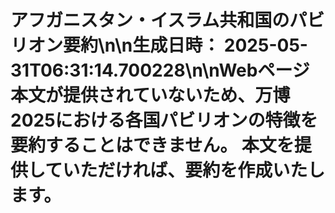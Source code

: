 # アフガニスタン・イスラム共和国のパビリオン要約\n\n**生成日時：** 2025-05-31T06:31:14.700228\n\nWebページ本文が提供されていないため、万博2025における各国パビリオンの特徴を要約することはできません。  本文を提供していただければ、要約を作成いたします。